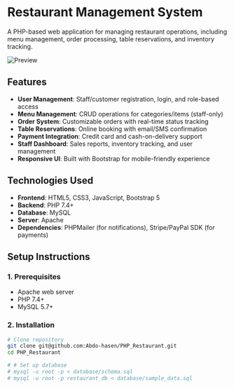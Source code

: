 # Restaurant Management System

A PHP-based web application for managing restaurant operations, including menu management, order processing, table reservations, and inventory tracking.

![Preview](assets/customer/images/preview.png) <!-- Add a screenshot later -->

## Features
- **User Management**: Staff/customer registration, login, and role-based access
- **Menu Management**: CRUD operations for categories/items (staff-only)
- **Order System**: Customizable orders with real-time status tracking
- **Table Reservations**: Online booking with email/SMS confirmation
- **Payment Integration**: Credit card and cash-on-delivery support
- **Staff Dashboard**: Sales reports, inventory tracking, and user management
- **Responsive UI**: Built with Bootstrap for mobile-friendly experience

## Technologies Used
- **Frontend**: HTML5, CSS3, JavaScript, Bootstrap 5
- **Backend**: PHP 7.4+
- **Database**: MySQL
- **Server**: Apache
- **Dependencies**: PHPMailer (for notifications), Stripe/PayPal SDK (for payments)

## Setup Instructions

### 1. Prerequisites
- Apache web server
- PHP 7.4+
- MySQL 5.7+

### 2. Installation
```bash
# Clone repository
git clone git@github.com:Abdo-hasen/PHP_Restaurant.git
cd PHP_Restaurant

# # Set up database
# mysql -u root -p < database/schema.sql
# mysql -u root -p restaurant_db < database/sample_data.sql